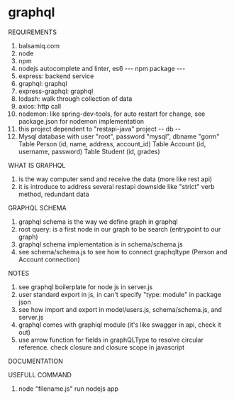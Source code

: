 # graphql

REQUIREMENTS
1. balsamiq.com
2. node
3. npm
4. nodejs autocomplete and linter, es6
--- npm package ---
4. express: backend service
5. graphql: graphql
6. express-graphql: graphql
7. lodash: walk through collection of data
8. axios: http call
9. nodemon: like spring-dev-tools, for auto restart for change, see package.json for nodemon implementation
10. this project dependent to "restapi-java" project
-- db --
1. Mysql database with user "root", password "mysql", dbname "gorm"
    Table Person (id, name, address, account_id)
    Table Account (id, username, password)
    Table Student (id, grades)


WHAT IS GRAPHQL
1. is the way computer send and receive the data (more like rest api)
2. it is introduce to address several restapi downside like "strict" verb method, redundant data

GRAPHQL SCHEMA
1. graphql schema is the way we define graph in graphql
2. root query: is a first node in our graph to be search (entrypoint to our graph)
3. graphql schema implementation is in schema/schema.js
4. see schema/schema.js to see how to connect graphqltype (Person and Account connection)


NOTES
1. see graphql boilerplate for node js in server.js
2. user standard export in js, in can't specify "type: module" in package json
3. see how import and export in model/users.js, schema/schema.js, and server.js
4. graphql comes with graphiql module (it's like swagger in api, check it out)
5. use arrow function for fields in graphQLType to resolve circular reference. check closure and closure scope in javascript

DOCUMENTATION


USEFULL COMMAND
1. node "filename.js" run nodejs app
